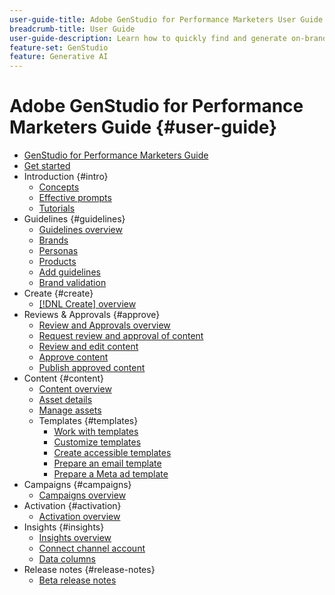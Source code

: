 ```yaml
---
user-guide-title: Adobe GenStudio for Performance Marketers User Guide
breadcrumb-title: User Guide
user-guide-description: Learn how to quickly find and generate on-brand assets, create variations, and optimize experiences based on real-time content performance insights.
feature-set: GenStudio
feature: Generative AI
---
```


# Adobe GenStudio for Performance Marketers Guide {#user-guide}

+ [GenStudio for Performance Marketers Guide](home.md)
+ [Get started](get-started.md)
+ Introduction {#intro}
    + [Concepts](concepts.md)
    + [Effective prompts](effective-prompts.md)
    + [Tutorials](https://experienceleague.adobe.com/docs/genstudio/learning/tutorials.html)
+ Guidelines {#guidelines}
    + [Guidelines overview](guidelines/overview.md)
    + [Brands](guidelines/brands.md)
    + [Personas](guidelines/personas.md)
    + [Products](guidelines/products.md)
    + [Add guidelines](guidelines/add-guidelines.md)
    + [Brand validation](guidelines/brand-validation.md)
+ Create {#create}
    + [[!DNL Create] overview](create/overview.md)
+ Reviews & Approvals {#approve}
    + [Review and Approvals overview](approvals/overview.md)
    + [Request review and approval of content](approvals/request-review.md)
    + [Review and edit content](approvals/review-and-edit.md)
    + [Approve content](approvals/approve-content.md)
    + [Publish approved content](approvals/publish-content.md)
+ Content {#content}
    + [Content overview](content/overview.md)
    + [Asset details](content/asset-details.md)
    + [Manage assets](content/manage-assets.md)
    + Templates {#templates}
        + [Work with templates](content/use-templates.md)
        + [Customize templates](content/customize-template.md)
        + [Create accessible templates](content/accessibility-for-templates.md)
        + [Prepare an email template](content/email-template.md)
        + [Prepare a Meta ad template](content/meta-template.md)
+ Campaigns {#campaigns}
    + [Campaigns overview](campaigns/overview.md)
+ Activation {#activation}
    + [Activation overview](activation/overview.md)
+ Insights {#insights}
    + [Insights overview](insights/overview.md)
    + [Connect channel account](insights/connect-channel.md)
    + [Data columns](insights/data-columns.md)
+ Release notes {#release-notes}
    + [Beta release notes](beta-release-notes.md)
 
